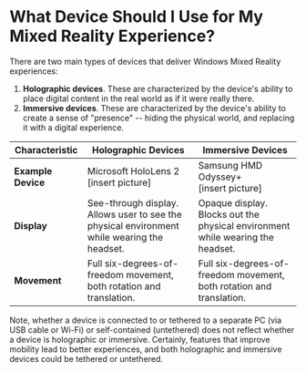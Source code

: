 # What Device Should I Use for My Mixed Reality Experience?

There are two main types of devices that deliver Windows Mixed Reality experiences:

1. **Holographic devices**. These are characterized by the device's ability to place digital content in the real world as if it were really there.
2. **Immersive devices**. These are characterized by the device's ability to create a sense of "presence" -- hiding the physical world, and replacing it with a digital experience.


|Characteristic  |Holographic Devices  |Immersive Devices  |
|---------|---------|---------|
|**Example Device**     |    Microsoft HoloLens 2 </br> [insert picture]   |   Samsung HMD Odyssey+ </br> [insert picture]      |
|**Display**     |    See-through display. Allows user to see the physical environment while wearing the headset.     |    Opaque display. Blocks out the physical environment while wearing the headset.     |
|**Movement**     |    Full six-degrees-of-freedom movement, both rotation and translation.     |    Full six-degrees-of-freedom movement, both rotation and translation.     |

Note, whether a device is connected to or tethered to a separate PC (via USB cable or Wi-Fi) or self-contained (untethered) does not reflect whether a device is holographic or immersive. Certainly, features that improve mobility lead to better experiences, and both holographic and immersive devices could be tethered or untethered.